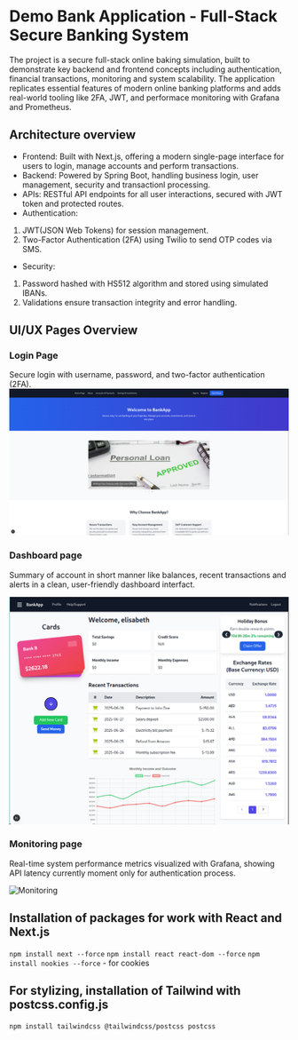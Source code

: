 # Demo Bank Application - Full-Stack Secure Banking System

The project is a secure full-stack online baking simulation, built to demonstrate key backend and frontend concepts including authentication, financial transactions, monitoring and system scalability. The application replicates essential features of modern online banking platforms and adds real-world tooling like 2FA, JWT, and performace monitoring with Grafana and Prometheus.

## Architecture overview
- Frontend: Built with Next.js, offering a modern single-page interface for users to login, manage accounts and perform transactions.
- Backend: Powered by Spring Boot, handling business login, user management, security and transactionl processing.
- APIs: RESTful API endpoints for all user interactions, secured with JWT token and protected routes.
- Authentication:
1. JWT(JSON Web Tokens) for session management.
2. Two-Factor Authentication (2FA) using Twilio to send OTP codes via SMS.
- Security:
1. Password hashed with HS512 algorithm and stored using simulated IBANs.
2. Validations ensure transaction integrity and error handling.

## UI/UX Pages Overview

### Login Page
Secure login with username, password, and two-factor authentication (2FA).
![Login](images/login.png)

### Dashboard page
Summary of account in short manner like balances, recent transactions and alerts in a clean, user-friendly dashboard interfact.

![Dashboard](images/dashboard.png)

### Monitoring page
Real-time system performance metrics visualized with Grafana, showing API latency currently moment only for authentication process.

![Monitoring](images/grafana-monitoring/png)





## Installation of packages for work with React and Next.js

`npm install next --force`
`npm install react react-dom --force`
`npm install nookies --force` - for cookies

## For stylizing, installation of Tailwind with postcss.config.js

`npm install tailwindcss @tailwindcss/postcss postcss`

